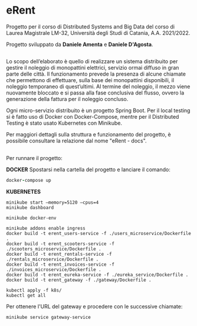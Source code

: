 # eRent
Progetto per il corso di Distributed Systems and Big Data del corso di Laurea Magistrale LM-32, Università degli Studi di Catania, A.A. 2021/2022.

Progetto sviluppato da **Daniele Amenta** e **Daniele D'Agosta**.
##
Lo scopo dell’elaborato è quello di realizzare un sistema distribuito per gestire il noleggio di monopattini elettrici, servizio ormai diffuso in gran parte delle città. Il funzionamento prevede la presenza di alcune chiamate che permettono di effettuare, sulla base dei monopattini disponibili, il noleggio temporaneo di quest’ultimi. Al termine del noleggio, il mezzo viene nuovamente bloccato e si passa alla fase conclusiva del flusso, ovvero la generazione della fattura per il noleggio concluso.

Ogni micro-servizio distribuito è un progetto Spring Boot. Per il local testing si è fatto uso di Docker con Docker-Compose, mentre per il Distributed Testing è stato usato Kubernetes con Minikube.

Per maggiori dettagli sulla struttura e funzionamento del progetto, è possibile consultare la relazione dal nome "eRent - docs".

##

Per runnare il progetto:

**DOCKER**
Spostarsi nella cartella del progetto e lanciare il comando:
```ruby
docker-compose up
```

**KUBERNETES**
````
minikube start –memory=5120 –cpus=4
minikube dashboard

minikube docker-env

minikube addons enable ingress
docker build -t erent_users-service -f ./users_microservice/Dockerfile .
docker build -t erent_scooters-service -f ./scooters_microservice/Dockerfile .
docker build -t erent_rentals-service -f ./rentals_microservice/Dockerfile .
docker build -t erent_invoices-service -f ./invoices_microservice/Dockerfile .
docker build -t erent_eureka-service -f ./eureka_service/Dockerfile .
docker build -t erent_gateway -f ./gateway/Dockerfile .

kubectl apply -f k8s/
kubectl get all
````
Per ottenere l'URL del gateway e procedere con le successive chiamate:
````
minikube service gateway-service
````